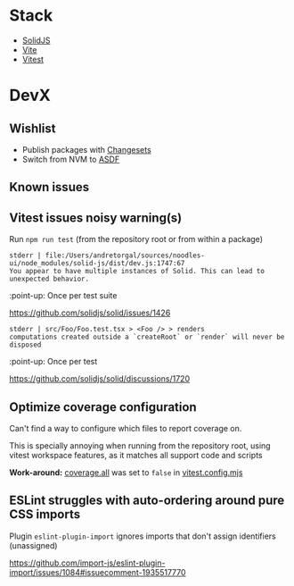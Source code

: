 # Stack

- [SolidJS](https://www.solidjs.com/)
- [Vite](https://vitejs.dev/)
- [Vitest](https://vitest.dev/)

# DevX

## Wishlist

- Publish packages with [Changesets](https://github.com/changesets/changesets)
- Switch from NVM to [ASDF](https://asdf-vm.com/)

## Known issues

## Vitest issues noisy warning(s)

Run `npm run test` (from the repository root or from within a package)

```
stderr | file:/Users/andretorgal/sources/noodles-ui/node_modules/solid-js/dist/dev.js:1747:67
You appear to have multiple instances of Solid. This can lead to unexpected behavior.
```

:point-up: Once per test suite

https://github.com/solidjs/solid/issues/1426

```
stderr | src/Foo/Foo.test.tsx > <Foo /> > renders
computations created outside a `createRoot` or `render` will never be disposed
```

:point-up: Once per test

https://github.com/solidjs/solid/discussions/1720

## Optimize coverage configuration

Can't find a way to configure which files to report coverage on.

This is specially annoying when running from the repository root, using vitest workspace features, as it matches all support code and scripts

**Work-around:** [coverage.all](https://vitest.dev/config/#coverage-all) was set to `false` in [vitest.config.mjs](https://github.com/noodlestan/noodles-ui/blob/vitest-setup-issues/config/vitest.config.mjs#L12)

## ESLint struggles with auto-ordering around pure CSS imports

Plugin `eslint-plugin-import` ignores imports that don't assign identifiers (unassigned)

https://github.com/import-js/eslint-plugin-import/issues/1084#issuecomment-1935517770
